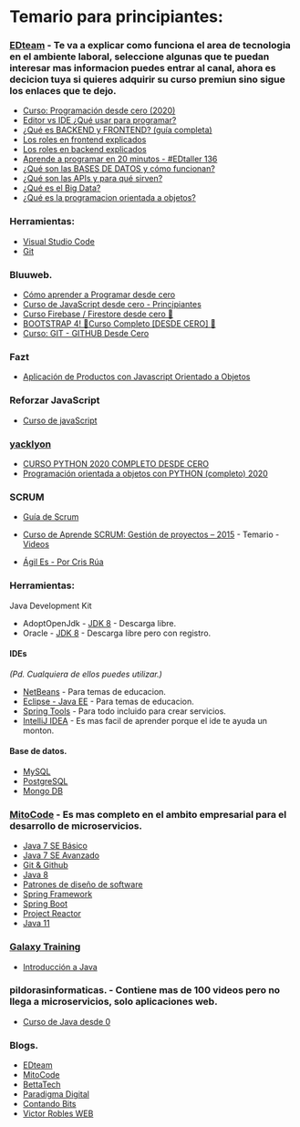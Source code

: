 # Temario para principiantes:

### [EDteam](https://www.youtube.com/c/EDteam) - Te va a explicar como funciona el area de tecnologia en el ambiente laboral, seleccione algunas que te puedan interesar mas informacion puedes entrar al canal, ahora es decicion tuya si quieres adquirir su curso premiun sino sigue los enlaces que te dejo.
* [Curso: Programación desde cero (2020)](https://www.youtube.com/playlist?list=PLv6CkzbbGAlV_dDdKrPQjmZUX4PkPqwlO)
* [Editor vs IDE ¿Qué usar para programar?](https://www.youtube.com/watch?v=dx_sfmbV-bo)
* [¿Qué es BACKEND y FRONTEND? (guía completa)](https://www.youtube.com/watch?v=50RbVujPPGs)
* [Los roles en frontend explicados](https://www.youtube.com/watch?v=N8mFHB7JDkw)
* [Los roles en backend explicados](https://www.youtube.com/watch?v=ZTsi1e-VJIU&t=1s)
* [Aprende a programar en 20 minutos - #EDtaller 136](https://www.youtube.com/watch?v=cd549lZtPEU&t=1653s)
* [¿Qué son las BASES DE DATOS y cómo funcionan?](https://www.youtube.com/watch?v=knVwokXITGI&t=120s)
* [¿Qué son las APIs y para qué sirven?](https://www.youtube.com/watch?v=u2Ms34GE14U)
* [¿Qué es el Big Data?](https://www.youtube.com/watch?v=M26iIqmqWkI)
* [¿Qué es la programacion orientada a objetos?](https://www.youtube.com/watch?v=DlphYPc_HKk)

### Herramientas:
* [Visual Studio Code](https://code.visualstudio.com/)
* [Git](https://git-scm.com/)

### Bluuweb.
* [Cómo aprender a Programar desde cero](https://www.youtube.com/playlist?list=PLPl81lqbj-4KAyrmUlEE9dPWN2oLhC5Wy)
* [Curso de JavaScript desde cero - Principiantes](https://www.youtube.com/playlist?list=PLPl81lqbj-4J_AQ3YYnzusbt7FpeL2oea)
* [Curso Firebase / Firestore desde cero 💪](https://www.youtube.com/playlist?list=PLPl81lqbj-4JiR1Cio6xEygCZDmZmDUWI)
* [BOOTSTRAP 4! 💪Curso Completo [DESDE CERO] 💪](https://www.youtube.com/playlist?list=PLPl81lqbj-4IcaAluUlCTmbYz0h9XQ8U1)
* [Curso: GIT - GITHUB Desde Cero](https://www.youtube.com/playlist?list=PLPl81lqbj-4I8i-x2b5_MG58tZfgKmJls)

### Fazt
* [Aplicación de Productos con Javascript Orientado a Objetos](https://www.youtube.com/watch?v=nqre9kKFRpc&t=587s)

### Reforzar JavaScript
* [Curso de javaScript](https://www.youtube.com/playlist?list=PLpOqH6AE0tNhQ3KW1DPc18xZfLfjX5Xuz)

### [yacklyon](https://www.youtube.com/channel/UCRWjpn9LNoQqhJ59AT_yxPw)
* [CURSO PYTHON 2020 COMPLETO DESDE CERO](https://www.youtube.com/playlist?list=PLg9145ptuAijHNZMTDhghSdTWK3BvH8pk)
* [Programación orientada a objetos con PYTHON (completo) 2020](https://www.youtube.com/playlist?list=PLg9145ptuAigw5pV_DRznXdOsX19dorDs)

### SCRUM
* [Guía de Scrum](https://www.scrumguides.org/docs/scrumguide/v2017/2017-Scrum-Guide-Spanish-European.pdf)

* [Curso de Aprende SCRUM: Gestión de proyectos – 2015](https://www.librosvirtual.com/60335/curso-de-aprende-scrum-gestion-de-proyectos-2015) - Temario - [Videos](https://mega.nz/folder/A0c3VKhD#as4yHhD2e7JcJZBbwnvEQw)

* [Ágil Es - Por Cris Rúa](https://www.youtube.com/c/%C3%81gilEsPorCrisR%C3%BAa)

### Herramientas:
Java Development Kit
* AdoptOpenJdk - [JDK 8](https://adoptopenjdk.net/?variant=openjdk8&jvmVariant=hotspot) - Descarga libre.
* Oracle - [JDK 8](https://www.oracle.com/java/technologies/javase/javase-jdk8-downloads.html) - Descarga libre pero con registro.

#### IDEs 
*(Pd. Cualquiera de ellos puedes utilizar.)*
* [NetBeans](https://netbeans.org/downloads/old/8.2/) - Para temas de educacion.
* [Eclipse - Java EE](https://www.eclipse.org/downloads/packages/) - Para temas de educacion.
* [Spring Tools](https://spring.io/tools) - Para todo incluido para crear servicios.
* [IntelliJ IDEA](https://www.jetbrains.com/es-es/idea/) - Es mas facil de aprender porque el ide te ayuda un monton.

#### Base de datos.
* [MySQL](https://dev.mysql.com/downloads/workbench/)
* [PostgreSQL](https://www.postgresql.org/)
* [Mongo DB](https://www.mongodb.com/try/download/community)

### [MitoCode](https://mitocode.com/) - Es mas completo en el ambito empresarial para el desarrollo de microservicios.
* [Java 7 SE Básico](https://www.youtube.com/playlist?list=PLvimn1Ins-42o8Ms1G2SuRloD01nnXn31)
* [Java 7 SE Avanzado](https://www.youtube.com/playlist?list=PLvimn1Ins-43qPXR3gBcxwe7tydxZtsON)
* [Git & Github](https://www.youtube.com/playlist?list=PLvimn1Ins-43-1sXQmGZPWLjNjPyGNi0R)
* [Java 8](https://www.youtube.com/playlist?list=PLvimn1Ins-419yVe5iPfiXrg4mZJl5kLS)
* [Patrones de diseño de software](https://www.youtube.com/playlist?list=PLvimn1Ins-41Uiugt1WbpyFo1XT1WOquL)
* [Spring Framework](https://www.youtube.com/playlist?list=PLvimn1Ins-40CImsffjCkv_TrKzYiB1gb)
* [Spring Boot](https://www.youtube.com/playlist?list=PLvimn1Ins-40wR4PC-YtTQ5TKt3vRrVwl)
* [Project Reactor](https://www.youtube.com/playlist?list=PLvimn1Ins-41pwh18gh_ZkxPOkrEEhXz6)
* [Java 11](https://www.youtube.com/playlist?list=PLvimn1Ins-41uwtb28Jj0Aw4gKV6FGsyH)

### [Galaxy Training](https://galaxy.edu.pe/portal/)
* [Introducción a Java](https://www.youtube.com/watch?v=MjRh3bIRR38)

### pildorasinformaticas. - Contiene mas de 100 videos pero no llega a microservicios, solo aplicaciones web.
* [Curso de Java desde 0](https://www.youtube.com/playlist?list=PLU8oAlHdN5BktAXdEVCLUYzvDyqRQJ2lk)

### Blogs.
* [EDteam](https://www.youtube.com/c/EDteam)
* [MitoCode](https://www.youtube.com/user/MitoCode)
* [BettaTech](https://www.youtube.com/c/BettaTech)
* [Paradigma Digital](https://www.youtube.com/c/ParadigmaDigital)
* [Contando Bits](https://www.youtube.com/c/ContandoBits)
* [Victor Robles WEB](https://www.youtube.com/c/VictorRoblesWEB)
